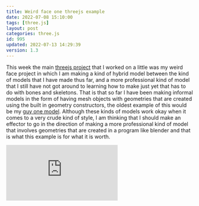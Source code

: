 ```yaml
---
title: Weird face one threejs example
date: 2022-07-08 15:10:00
tags: [three.js]
layout: post
categories: three.js
id: 995
updated: 2022-07-13 14:29:39
version: 1.3
---
```


This week the main [threejs project](/2021/02/19/threejs-examples/) that I worked on a little was my weird face project in which I am making a kind of hybrid model between the kind of models that I have made thus far, and a more professional kind of model that I still have not got around to learning how to make just yet that has to do with bones and skeletons. That is that so far I have been making informal models in the form of having mesh objects with geometries that are created using the built in geometry constructors, the oldest example of this would be my [guy one model](/2021/04/29/threejs-examples-guy-one/). Although these kinds of models work okay when it comes to a very crude kind of style, I am thinking that I should make an effector to go in the direction of making a more professional kind of model that involves geometries that are created in a program like blender and that is what this example is for what it is worth.

<!-- more -->





<iframe class="youtube_video" src="https://www.youtube.com/embed/AzuB6ExUE64" title="YouTube video player" frameborder="0" allow="accelerometer; autoplay; clipboard-write; encrypted-media; gyroscope; picture-in-picture" allowfullscreen></iframe>